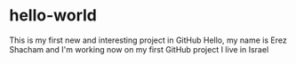# hello-world
This is my first new and interesting project in GitHub
Hello, my name is Erez Shacham and I'm working now on my first GitHub project
I live in Israel
